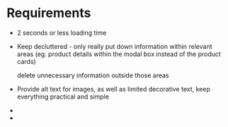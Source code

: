 # Requirements

* 2 seconds or less loading time

* Keep decluttered - only really put down information within relevant areas (eg. product details within the modal box instead of the product cards)

  delete unnecessary information outside those areas

* Provide alt text for images, as well as limited decorative text, keep everything practical and simple

* 

* 